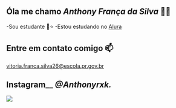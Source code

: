 ## Óla me chamo _Anthony França da Silva_ 🦋🌙


-Sou estudante 🖤⭐
-Estou estudando no [Alura](https://www.alura.com.br)

## Entre em contato comigo 📫
vitoria.franca.silva26@escola.pr.gov.br



## Instagram__ _@Anthonyrxk._



![](https://tenor.com/pt-BR/view/alucard-castlevania-gif-18998830)
